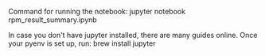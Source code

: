 Command for running the notebook:
jupyter notebook rpm_result_summary.ipynb

In case you don't have jupyter installed, there are many guides online. Once your pyenv is set up, run:
brew install jupyter
